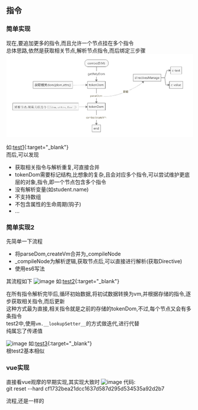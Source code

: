 ## 指令
### 简单实现
现在,要追加更多的指令,而且允许一个节点挂在多个指令    
总体思路,依然是获取相关节点,解析节点指令,而后绑定三步骤
![image](1.png) 

如:[test1](test1.html){:target="_blank"}   
而后,可以发现
* 获取相关指令与解析重复,可直接合并
* tokenDom需要标记结构,比想象的复杂,且会对应多个指令,可以尝试维护更底层的对象,指令,即一个节点包含多个指令
* 没有解析变量(如student.name)
* 不支持数组
* 不包含属性的生命周期(钩子)
* ...

### 简单实现2
先简单一下流程
* 将parseDom,createVm合并为_compileNode
* _compileNode为解析逻辑,获取节点后,可以直接进行解析(获取Directive)
* 使用es6写法

其流程如下
![image](2.png) 
如:[test2](/test2/index.html){:target="_blank"}   

在所有指令解析完毕后,循环初始数据,将初试数据转换为vm,并根据存储的指令,逐步获取相关指令,而后更新    
这种方式最为直接,相关指令就是之前的存储的tokenDom,不过,每个节点又会有多条指令    
test2中,使用```vm.__lookupSetter__```的方式做迭代,进行代替    
纯属忘了传递值    

![image](3.png) 
如:[test3](/test3/index.html){:target="_blank"}   
根test2基本相似

### vue实现
直接看vue观摩的早期实现,其实现大致时
![image](4.png) 
代码:    
git reset --hard cf1732bea21dcc1637d587d295d534535a92d2b7

流程,还是一样的